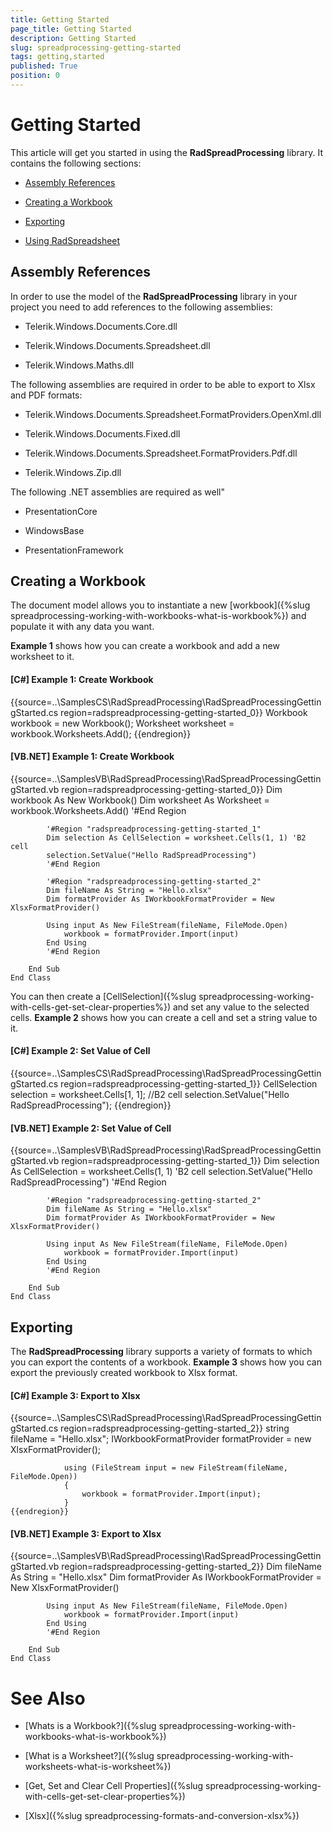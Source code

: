 ```yaml
---
title: Getting Started
page_title: Getting Started
description: Getting Started
slug: spreadprocessing-getting-started
tags: getting,started
published: True
position: 0
---
```


# Getting Started



This article will get you started in using the __RadSpreadProcessing__ library. It contains the following sections:
      

* [Assembly References](#assembly-references)

* [Creating a Workbook](#creating-a-workbook)

* [Exporting](#exporting)

* [Using RadSpreadsheet](#Using_RadSpreadsheet)

## Assembly References

In order to use the model of the __RadSpreadProcessing__ library in your project you need to add references to the following assemblies:
        

* Telerik.Windows.Documents.Core.dll
            

* Telerik.Windows.Documents.Spreadsheet.dll
            

* Telerik.Windows.Maths.dll
            

The following assemblies are required in order to be able to export to Xlsx and PDF formats:
        

* Telerik.Windows.Documents.Spreadsheet.FormatProviders.OpenXml.dll
            

* Telerik.Windows.Documents.Fixed.dll 
            

* Telerik.Windows.Documents.Spreadsheet.FormatProviders.Pdf.dll
            

* Telerik.Windows.Zip.dll
            

The following .NET assemblies are required as well"

* PresentationCore
          

* WindowsBase
          

* PresentationFramework
            

## Creating a Workbook

The document model allows you to instantiate a new [workbook]({%slug spreadprocessing-working-with-workbooks-what-is-workbook%}) and populate it with any data you want.
        

__Example 1__ shows how you can create a workbook and add a new worksheet to it.
        

#### __[C#] Example 1: Create Workbook__

{{source=..\SamplesCS\RadSpreadProcessing\RadSpreadProcessingGettingStarted.cs region=radspreadprocessing-getting-started_0}}
	            Workbook workbook = new Workbook();
	            Worksheet worksheet = workbook.Worksheets.Add();
	{{endregion}}



#### __[VB.NET] Example 1: Create Workbook__

{{source=..\SamplesVB\RadSpreadProcessing\RadSpreadProcessingGettingStarted.vb region=radspreadprocessing-getting-started_0}}
	        Dim workbook As New Workbook()
	        Dim worksheet As Worksheet = workbook.Worksheets.Add()
	        '#End Region
	
	        '#Region "radspreadprocessing-getting-started_1"
	        Dim selection As CellSelection = worksheet.Cells(1, 1) 'B2 cell
	        selection.SetValue("Hello RadSpreadProcessing")
	        '#End Region
	
	        '#Region "radspreadprocessing-getting-started_2"
	        Dim fileName As String = "Hello.xlsx"
	        Dim formatProvider As IWorkbookFormatProvider = New XlsxFormatProvider()
	
	        Using input As New FileStream(fileName, FileMode.Open)
	            workbook = formatProvider.Import(input)
	        End Using
	        '#End Region
	
	    End Sub
	End Class



You can then create a [CellSelection]({%slug spreadprocessing-working-with-cells-get-set-clear-properties%}) and set any value to the selected cells. __Example 2__ shows how you can create a cell and set a string value to it.
        

#### __[C#] Example 2: Set Value of Cell__

{{source=..\SamplesCS\RadSpreadProcessing\RadSpreadProcessingGettingStarted.cs region=radspreadprocessing-getting-started_1}}
	            CellSelection selection = worksheet.Cells[1, 1]; //B2 cell
	            selection.SetValue("Hello RadSpreadProcessing");
	{{endregion}}



#### __[VB.NET] Example 2: Set Value of Cell__

{{source=..\SamplesVB\RadSpreadProcessing\RadSpreadProcessingGettingStarted.vb region=radspreadprocessing-getting-started_1}}
	        Dim selection As CellSelection = worksheet.Cells(1, 1) 'B2 cell
	        selection.SetValue("Hello RadSpreadProcessing")
	        '#End Region
	
	        '#Region "radspreadprocessing-getting-started_2"
	        Dim fileName As String = "Hello.xlsx"
	        Dim formatProvider As IWorkbookFormatProvider = New XlsxFormatProvider()
	
	        Using input As New FileStream(fileName, FileMode.Open)
	            workbook = formatProvider.Import(input)
	        End Using
	        '#End Region
	
	    End Sub
	End Class



## Exporting

The __RadSpreadProcessing__ library supports a variety of formats to which you can export the contents of a workbook. __Example 3__ shows how you can export the previously created workbook to Xlsx format.
        

#### __[C#] Example 3: Export to Xlsx__

{{source=..\SamplesCS\RadSpreadProcessing\RadSpreadProcessingGettingStarted.cs region=radspreadprocessing-getting-started_2}}
	            string fileName = "Hello.xlsx";
	            IWorkbookFormatProvider formatProvider = new XlsxFormatProvider();
	
	            using (FileStream input = new FileStream(fileName, FileMode.Open))
	            {
	                workbook = formatProvider.Import(input);
	            }
	{{endregion}}



#### __[VB.NET] Example 3: Export to Xlsx__

{{source=..\SamplesVB\RadSpreadProcessing\RadSpreadProcessingGettingStarted.vb region=radspreadprocessing-getting-started_2}}
	        Dim fileName As String = "Hello.xlsx"
	        Dim formatProvider As IWorkbookFormatProvider = New XlsxFormatProvider()
	
	        Using input As New FileStream(fileName, FileMode.Open)
	            workbook = formatProvider.Import(input)
	        End Using
	        '#End Region
	
	    End Sub
	End Class



# See Also

 * [Whats is a Workbook?]({%slug spreadprocessing-working-with-workbooks-what-is-workbook%})

 * [What is a Worksheet?]({%slug spreadprocessing-working-with-worksheets-what-is-worksheet%})

 * [Get, Set and Clear Cell Properties]({%slug spreadprocessing-working-with-cells-get-set-clear-properties%})

 * [Xlsx]({%slug spreadprocessing-formats-and-conversion-xlsx%})
